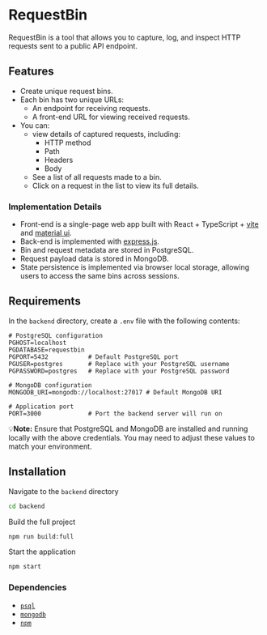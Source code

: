 # RequestBin

RequestBin is a tool that allows you to capture, log, and inspect HTTP requests sent to a public API endpoint.

## Features

- Create unique request bins.
- Each bin has two unique URLs:
  - An endpoint for receiving requests.
  - A front-end URL for viewing received requests.
- You can:
  - view details of captured requests, including:
    - HTTP method
    - Path
    - Headers
    - Body
  - See a list of all requests made to a bin.
  - Click on a request in the list to view its full details.

### Implementation Details

- Front-end is a single-page web app built with React + TypeScript + [vite](https://vite.dev/) and [material ui](https://mui.com/).
- Back-end is implemented with [express.js](https://expressjs.com/).
- Bin and request metadata are stored in PostgreSQL.
- Request payload data is stored in MongoDB.
- State persistence is implemented via browser local storage, allowing users to access the same bins across sessions.

## Requirements

In the `backend` directory, create a `.env` file with the following contents:

  ```env
  # PostgreSQL configuration
  PGHOST=localhost
  PGDATABASE=requestbin
  PGPORT=5432           # Default PostgreSQL port
  PGUSER=postgres       # Replace with your PostgreSQL username
  PGPASSWORD=postgres   # Replace with your PostgreSQL password

  # MongoDB configuration
  MONGODB_URI=mongodb://localhost:27017 # Default MongoDB URI

  # Application port
  PORT=3000             # Port the backend server will run on
  ```

💡**Note:** Ensure that PostgreSQL and MongoDB are installed and running locally with the above credentials. You may need to adjust these values to match your environment.

## Installation

Navigate to the `backend` directory

```bash
cd backend
```

Build the full project

```bash
npm run build:full
```

Start the application

```bash
npm start
```

### Dependencies

- [`psql`](https://www.postgresql.org/download/)
- [`mongodb`](https://www.mongodb.com/docs/manual/administration/install-community/)
- [`npm`](https://github.com/npm/cli)
